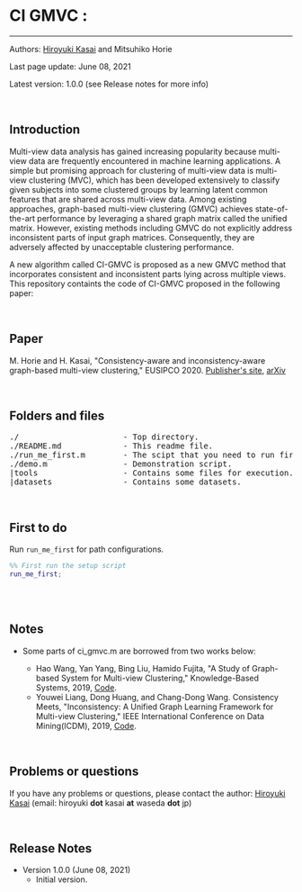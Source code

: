 # CI GMVC : 
----------

Authors: [Hiroyuki Kasai](http://kasai.comm.waseda.ac.jp/kasai/) and Mitsuhiko Horie

Last page update: June 08, 2021

Latest version: 1.0.0 (see Release notes for more info) 

<br />

Introduction
----------
Multi-view data analysis has gained increasing popularity because multi-view data are frequently encountered in machine learning applications. A simple but promising approach for clustering of multi-view data is multi-view clustering (MVC), which has been developed extensively to classify given subjects into some clustered groups by learning latent common features that are shared across multi-view data. Among existing approaches, graph-based multi-view clustering (GMVC) achieves state-of-the-art performance by leveraging a shared graph matrix called the unified matrix. However, existing methods including GMVC do not explicitly address inconsistent parts of input graph matrices. Consequently, they are adversely affected by unacceptable clustering performance. 

A new algorithm called CI-GMVC is proposed as a new GMVC method that incorporates consistent and inconsistent parts lying across multiple views. This repository containts the code of CI-GMVC proposed in the following paper:
<br />


<br />

Paper
----------

M. Horie and H. Kasai, "Consistency-aware and inconsistency-aware graph-based multi-view clustering," EUSIPCO 2020. [Publisher's site](https://www.eurasip.org/Proceedings/Eusipco/Eusipco2020/pdfs/0001472.pdf), [arXiv](https://arxiv.org/abs/2011.12532)




<br />


Folders and files
---------
<pre>
./                      - Top directory.
./README.md             - This readme file.
./run_me_first.m        - The scipt that you need to run first.
./demo.m                - Demonstration script. 
|tools                  - Contains some files for execution.
|datasets               - Contains some datasets.
</pre>

<br />  

First to do
----------------------------
Run `run_me_first` for path configurations. 
```Matlab
%% First run the setup script
run_me_first; 
```

<br />


<br />

Notes
-------
* Some parts of ci_gmvc.m are borrowed from two works below: 

    - Hao Wang, Yan Yang, Bing Liu, Hamido Fujita, "A Study of Graph-based System for Multi-view Clustering," Knowledge-Based Systems, 2019, [Code](https://github.com/cswanghao/gbs).
    - Youwei Liang, Dong Huang, and Chang-Dong Wang. Consistency Meets, "Inconsistency: A Unified Graph Learning Framework for Multi-view Clustering," IEEE International Conference on Data Mining(ICDM), 2019, [Code](https://github.com/youweiliang/ConsistentGraphLearning).

<br />


Problems or questions
---------------------
If you have any problems or questions, please contact the author: [Hiroyuki Kasai](http://kasai.comm.waseda.ac.jp/kasai/) (email: hiroyuki **dot** kasai **at** waseda **dot** jp)

<br />

Release Notes
--------------
* Version 1.0.0 (June 08, 2021)
    - Initial version.
